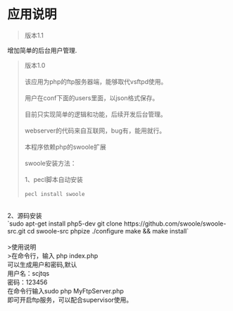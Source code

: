 # 应用说明
>版本1.1  </br>  

增加简单的后台用户管理.</br>  
>版本1.0</br>  
>该应用为php的ftp服务器端，能够取代vsftpd使用。</br>  
用户在conf下面的users里面，以json格式保存。</br>  
目前只实现简单的逻辑和功能，后续开发后台管理。</br>  
webserver的代码来自互联网，bug有，能用就行。</br>  
本程序依赖php的swoole扩展</br>  
>swoole安装方法：</br>  
1、pecl脚本自动安装</br>  
`pecl install swoole`</br>  
</br>  
2、源码安装</br>  
`sudo apt-get install php5-dev  
git clone https://github.com/swoole/swoole-src.git  
cd swoole-src  
phpize  
./configure  
make && make install`</br>  
</br>  
>使用说明</br>  
>在命令行，输入 php index.php </br>  
可以生成用户和密码,默认</br>  
用户名：scjtqs</br>  
密码：123456 </br>  
在命令行输入sudo php MyFtpServer.php</br>  
即可开启ftp服务，可以配合supervisor使用。</br>
